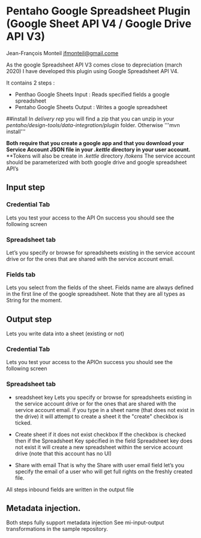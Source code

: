 
# Pentaho Google Spreadsheet Plugin (Google Sheet API V4 / Google Drive API V3)

Jean-François Monteil
jfmonteil@gmail.come

As the google Spreadsheet API V3 comes close to depreciation (march 2020) I have developed this plugin using Google Spreadsheet API V4.

It contains 2 steps :
* Penthao Google Sheets Input : Reads specified fields a google spreadsheet
* Pentaho Google Sheets Output : Writes a google spreadsheet

##install
In *delivery rep* you will find a zip that you can unzip in your *pentaho/design-tools/data-integration/plugin* folder.
Otherwise '''mvn install'''

**Both require that you create a google app and that you download your Service Account JSON file in your *.kettle* directory in your user account.**
**Tokens will also be create in *.kettle* directory */tokens*
The service account should be parameterized with both google drive and google spreadsheet  API’s

## Input step
### Credential Tab
Lets you test your access to the API
On success you should see the following screen

### Spreadsheet tab
Let’s you specify or browse for spreadsheets existing in the service account drive or for the ones that are shared with the service account email.

### Fields tab
Lets you select from the fields of the sheet.
Fields name are always defined in the first line of the google spreadsheet.
Note that they are all types as String for the moment.

## Output step
Lets you write data into a sheet (existing or not)

### Credential Tab
Lets  you test your access to the APIOn success you should see the following screen

### Spreadsheet tab

* sreadsheet key
Lets you specify or browse for spreadsheets existing in the service account drive or for the ones that are shared with the service account email.
if you type in a sheet name (that does not exist in the drive) it will attempt to create a sheet it the "create" checkbox is ticked.

* Create sheet if it does not exist checkbox
If the checkbox is checked then if the Spreadsheet Key spécified in the field Spreadsheet key does not exist it will create a new spreadsheet within the service account drive (note that this account has no UI)

* Share with email
That is why the Share with user email field let’s you specify the email of a user who will get full rights on the freshly created file.

All steps inbound fields are written in the output file

## Metadata injection.
Both steps fully support metadata injection
See mi-input-output transformations in the sample repository.

 
